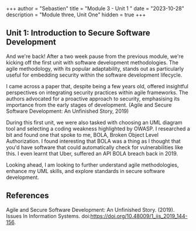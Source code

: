 +++
author = "Sebastien"
title = "Module 3 - Unit 1 "
date = "2023-10-28"
description = "Module three, Unit One"
hidden = true
+++

## Unit 1: Introduction to Secure Software Development

And we're back! After a two week pause from the previous module, we're kicking off the first unit with software development methodologies.
The agile methodology, with its popular adaptability, stands out as particularly useful for embedding security within the software development lifecycle.

I came across a paper that, despite being a few years old, offered insightful perspectives on integrating security practices within agile frameworks. The authors advocated for a proactive approach to security, emphasising its importance from the early stages of development. (Agile and Secure Software Development: An Unfinished Story, 2019)

During this first unit, we were also tasked with choosing an UML diagram tool and selecting a coding weakness highlighted by OWASP.
I researched a bit and found one that spoke to me, BOLA, Broken Object Level Authorization. I found interesting that BOLA was a thing as I
thought that you'd have software that could automatically check for vulnerabilities like this. I even learnt that Uber, suffered an API BOLA breach back in 2019.

Looking ahead, I am looking to further understand agile methodologies, enhance my UML skills, and explore standards in secure software development.


## References

Agile and Secure Software Development: An Unfinished Story. (2019). Issues In Information Systems. doi:https://doi.org/10.48009/1_iis_2019_144-156.